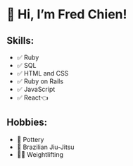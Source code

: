 # 👋 Hi, I’m Fred Chien!

## Skills:

- ✅ Ruby
- ✅ SQL
- ✅ HTML and CSS
- ✅ Ruby on Rails
- ✅ JavaScript
- ✅ React👈

## Hobbies:

- 🏺 Pottery
- 🥋 Brazilian Jiu-Jitsu
- 🏋️‍♀️ Weightlifting
